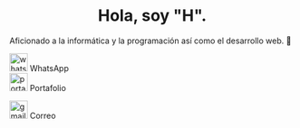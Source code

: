 <html>
  <head>
  
  </head>     
      
  <center><p><h1>Hola, soy "H". </h1></p></center> 
Aficionado a la informática y la programación así como el desarrollo web. 👋 </p>


  <img width="32" height="32" mailto: alt="whatsapp" src="https://github.com/user-attachments/assets/711daf00-c296-4c54-8dd2-5563b24106b8" /> WhatsApp</br>
  <img width="32" height="32" alt="portafolio" src="https://github.com/user-attachments/assets/8b589020-27b3-41c6-b4f4-378a02799982" /> Portafolio</br>

<img width="32" height="32" alt="gmail" src="https://github.com/user-attachments/assets/775fc7a5-7230-4fed-a287-d1656a2e6cb8" /> Correo


</html>

